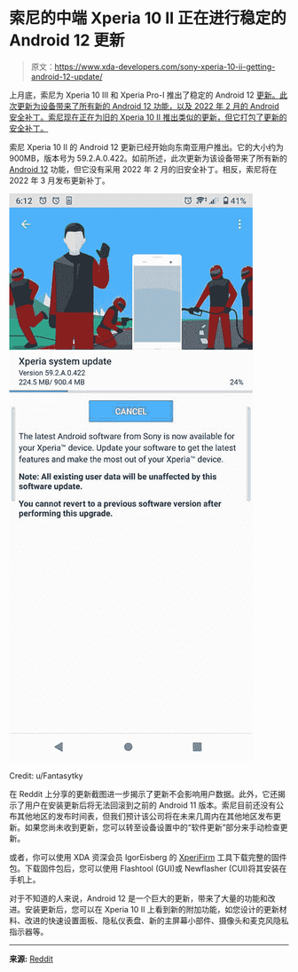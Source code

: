 # 索尼的中端 Xperia 10 II 正在进行稳定的 Android 12 更新

> 原文：<https://www.xda-developers.com/sony-xperia-10-ii-getting-android-12-update/>

上月底，索尼为 Xperia 10 III 和 Xperia Pro-I 推出了稳定的 Android 12 [更新。此次更新为设备带来了所有新的 Android 12 功能，以及 2022 年 2 月的 Android 安全补丁。索尼现在正在为旧的 Xperia 10 II 推出类似的更新，但它打包了更新的安全补丁。](https://www.xda-developers.com/android-12-update-sony-xperia-10-iii-xperia-pro-i/)

索尼 Xperia 10 II 的 Android 12 更新已经开始向东南亚用户推出。它的大小约为 900MB，版本号为 59.2.A.0.422。如前所述，此次更新为该设备带来了所有新的 [Android 12](https://www.xda-developers.com/android-12/) 功能，但它没有采用 2022 年 2 月的旧安全补丁。相反，索尼将在 2022 年 3 月发布更新补丁。

 <picture>![Sony Xperia 10 ii Android 12 update screenshot](img/e3f1f56ed00a36c4e2e8f01bedafdaf5.png)</picture> 

Credit: u/Fantasytky

在 Reddit 上分享的更新截图进一步揭示了更新不会影响用户数据。此外，它还揭示了用户在安装更新后将无法回滚到之前的 Android 11 版本。索尼目前还没有公布其他地区的发布时间表，但我们预计该公司将在未来几周内在其他地区发布更新。如果您尚未收到更新，您可以转至设备设置中的“软件更新”部分来手动检查更新。

或者，你可以使用 XDA 资深会员 IgorEisberg 的 [XperiFirm](https://forum.xda-developers.com/t/2834142/) 工具下载完整的固件包。下载固件包后，您可以使用 Flashtool (GUI)或 Newflasher (CUI)将其安装在手机上。

对于不知道的人来说，Android 12 是一个巨大的更新，带来了大量的功能和改进。安装更新后，您可以在 Xperia 10 II 上看到新的附加功能，如您设计的更新材料、改进的快速设置面板、隐私仪表盘、新的主屏幕小部件、摄像头和麦克风隐私指示器等。

* * *

**来源:** [Reddit](https://www.reddit.com/r/SonyXperia/comments/u9bh6k/xperia_10_ii_android_12_wish_me_luck/)